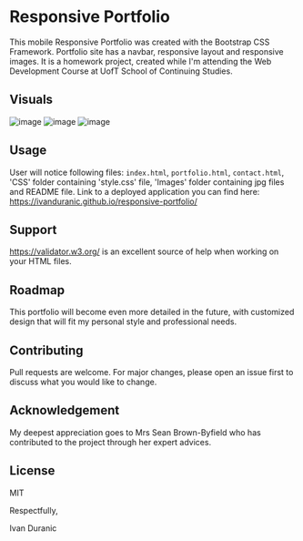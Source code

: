 # Responsive Portfolio

This mobile Responsive Portfolio was created with the Bootstrap CSS Framework. Portfolio site has
a navbar, responsive layout and responsive images. It is a homework project, created while I'm attending the Web Development Course at UofT School of Continuing Studies.

## Visuals

![image](https://user-images.githubusercontent.com/61889668/100412596-1f3d8680-3043-11eb-95c6-ae052e5d12d2.png)
![image](https://user-images.githubusercontent.com/61889668/100412635-33818380-3043-11eb-8096-e9295158e2eb.png)
![image](https://user-images.githubusercontent.com/61889668/100412651-4005dc00-3043-11eb-8ceb-7ed5e2af3a10.png)

## Usage

User will notice following files: `index.html`, `portfolio.html`, `contact.html`, 'CSS' folder containing 'style.css' file, 'Images' folder containing jpg files and README file.
Link to a deployed application you can find here: https://ivanduranic.github.io/responsive-portfolio/

## Support

https://validator.w3.org/ is an excellent source of help when working on your HTML files.

## Roadmap

This portfolio will become even more detailed in the future, with customized design that will fit my personal style and professional needs.

## Contributing

Pull requests are welcome. For major changes, please open an issue first to discuss what you would like to change.

## Acknowledgement

My deepest appreciation goes to Mrs Sean Brown-Byfield who has contributed to the project through her expert advices.

## License

MIT


Respectfully,


Ivan Duranic

